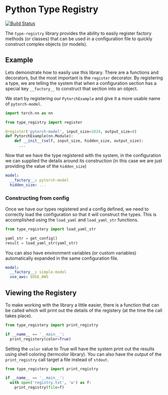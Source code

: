 Python Type Registry
=======================================

[![Build Status](https://travis-ci.org/mikekwright/py-type-registry.svg?branch=master)](https://travis-ci.org/mikekwright/py-type-registry) 

The `type-registry` library provides the ability to easily register factory methods (or classes) that can be
used in a configuration file to quickly construct complex objects (or models).  

## Example

Lets demonstrate how to easily use this library.  There are a functions and decorators, but the most important is the `register`
decorator.  By registering a type, we are telling the system that when a configuration section has a special key `__factory__`
to construct that section into an object.  

We start by registering our `PytorchExample` and give it a more usable name of `pytorch-model`.  

```python
import torch.nn as nn

from type_registry import register

@register('pytorch-model', input_size=1024, output_size=8)
def PytorchExample(nn.Module):
    def __init__(self, input_size, hidden_size, output_size):
      ...
```

Now that we have the type registered with the system, in the configuration we can supplied the details
around its construction (in this case we are just providing the value of the `hidden_size`)  

```yaml
model:
  __factory__: pytorch-model
  hidden_size: ...
```

### Constructing from config

Once we have our types registered and a config defined, we need to correctly load the configuration so that
it will construct the types.  This is accomplished using the `load_yaml` and `load_yaml_str` functions.  

```python
from type_registery import load_yaml_str

yaml_str = get_config()
result = load_yaml_str(yaml_str)
```

You can also have environment variables (or custom variables) automatically expanded in the same configuration
file.  

```yaml
model:
  __factory__: simple-model
  use_aws: $USE_AWS
```

## Viewing the Registery

To make working with the library a little easier, there is a function that can be called which will print out
the details of the registery (at the time the call takes place).  

```python
from type_registery import print_registry

if __name__ == '__main__':
  print_registery(color=True)
```

Setting the `color` value to True will have the system print out the results using shell coloring (termcolor library).
You can also have the output of the `print_registry` call target a file instead of `stdout`.  

```python
from type_registery import print_registry

if __name__ == '__main__':
  with open('registry.txt', 'w') as f:
    print_registry(file=f)
```
